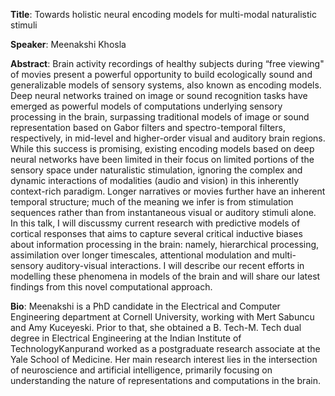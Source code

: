 **Title**: Towards holistic neural encoding models for multi-modal naturalistic stimuli

**Speaker**: Meenakshi Khosla

**Abstract**: Brain activity recordings of healthy subjects during “free viewing" of movies present a powerful opportunity to build ecologically sound and generalizable models of sensory systems, also known as encoding models. Deep neural networks trained on image or sound recognition tasks have emerged as powerful models of computations underlying sensory processing in the brain, surpassing traditional models of image or sound representation based on Gabor filters and spectro-temporal filters, respectively, in mid-level and higher-order visual and auditory brain regions. While this success is promising, existing encoding models based on deep neural networks have been limited in their focus on limited portions of the sensory space under naturalistic stimulation, ignoring the complex and dynamic interactions of modalities (audio and vision) in this inherently context-rich paradigm. Longer narratives or movies further have an inherent temporal structure; much of the meaning we infer is from stimulation sequences rather than from instantaneous visual or auditory stimuli alone. In this talk, I will discussmy current research with predictive models of cortical responses that aims to capture several critical inductive biases about information processing in the brain: namely, hierarchical processing, assimilation over longer timescales, attentional modulation and multi-sensory auditory-visual interactions. I will describe our recent efforts in modelling these phenomena in models of the brain and will share our latest findings from this novel computational approach. 

**Bio**: Meenakshi is a PhD candidate in the Electrical and Computer Engineering department at Cornell University, working with Mert Sabuncu and Amy Kuceyeski. Prior to that, she obtained a B. Tech-M. Tech dual degree in Electrical Engineering at the Indian Institute of TechnologyKanpurand worked as a postgraduate research associate at the Yale School of Medicine. Her main research interest lies in the intersection of neuroscience and artificial intelligence, primarily focusing on understanding the nature of representations and computations in the brain.
